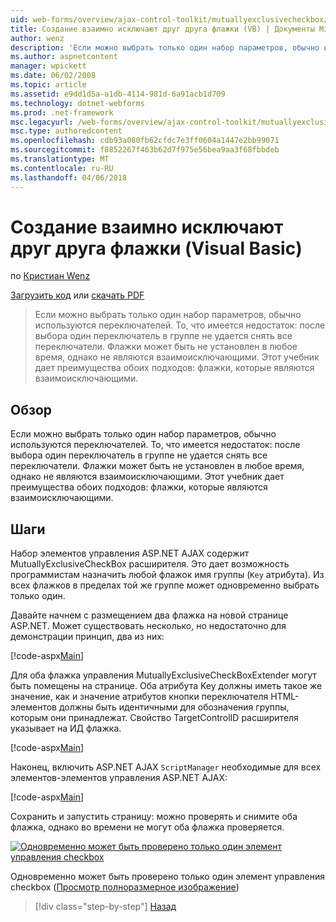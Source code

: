 ```yaml
---
uid: web-forms/overview/ajax-control-toolkit/mutuallyexclusivecheckbox/creating-mutually-exclusive-checkboxes-vb
title: Создание взаимно исключают друг друга флажки (VB) | Документы Microsoft
author: wenz
description: 'Если можно выбрать только один набор параметров, обычно используются переключателей. То, что имеется недостаток: после выбора один переключатель в группе...'
ms.author: aspnetcontent
manager: wpickett
ms.date: 06/02/2008
ms.topic: article
ms.assetid: e9dd1d5a-a1db-4114-981d-6a91acb1d709
ms.technology: dotnet-webforms
ms.prod: .net-framework
msc.legacyurl: /web-forms/overview/ajax-control-toolkit/mutuallyexclusivecheckbox/creating-mutually-exclusive-checkboxes-vb
msc.type: authoredcontent
ms.openlocfilehash: cdb93a080fb62cfdc7e3ff0604a1447e2bb99071
ms.sourcegitcommit: f8852267f463b62d7f975e56bea9aa3f68fbbdeb
ms.translationtype: MT
ms.contentlocale: ru-RU
ms.lasthandoff: 04/06/2018
---
```

<a name="creating-mutually-exclusive-checkboxes-vb"></a>Создание взаимно исключают друг друга флажки (Visual Basic)
====================
по [Кристиан Wenz](https://github.com/wenz)

[Загрузить код](http://download.microsoft.com/download/9/3/f/93f8daea-bebd-4821-833b-95205389c7d0/MutuallyExclusiveCheckBox0.vb.zip) или [скачать PDF](http://download.microsoft.com/download/b/6/a/b6ae89ee-df69-4c87-9bfb-ad1eb2b23373/mutuallyexclusivecheckbox0VB.pdf)

> Если можно выбрать только один набор параметров, обычно используются переключателей. То, что имеется недостаток: после выбора один переключатель в группе не удается снять все переключатели. Флажки может быть не установлен в любое время, однако не являются взаимоисключающими. Этот учебник дает преимущества обоих подходов: флажки, которые являются взаимоисключающими.


## <a name="overview"></a>Обзор

Если можно выбрать только один набор параметров, обычно используются переключателей. То, что имеется недостаток: после выбора один переключатель в группе не удается снять все переключатели. Флажки может быть не установлен в любое время, однако не являются взаимоисключающими. Этот учебник дает преимущества обоих подходов: флажки, которые являются взаимоисключающими.

## <a name="steps"></a>Шаги

Набор элементов управления ASP.NET AJAX содержит MutuallyExclusiveCheckBox расширителя. Это дает возможность программистам назначить любой флажок имя группы (`Key` атрибута). Из всех флажков в пределах той же группе может одновременно выбрать только один.

Давайте начнем с размещением два флажка на новой странице ASP.NET. Может существовать несколько, но недостаточно для демонстрации принцип, два из них:

[!code-aspx[Main](creating-mutually-exclusive-checkboxes-vb/samples/sample1.aspx)]

Для оба флажка управления MutuallyExclusiveCheckBoxExtender могут быть помещены на странице. Оба атрибута Key должны иметь такое же значение, как и значение атрибутов кнопки переключателя HTML-элементов должны быть идентичными для обозначения группы, которым они принадлежат. Свойство TargetControlID расширителя указывает на ИД флажка.

[!code-aspx[Main](creating-mutually-exclusive-checkboxes-vb/samples/sample2.aspx)]

Наконец, включить ASP.NET AJAX `ScriptManager` необходимые для всех элементов-элементов управления ASP.NET AJAX:

[!code-aspx[Main](creating-mutually-exclusive-checkboxes-vb/samples/sample3.aspx)]

Сохранить и запустить страницу: можно проверять и снимите оба флажка, однако во времени не могут оба флажка проверяется.


[![Одновременно может быть проверено только один элемент управления checkbox](creating-mutually-exclusive-checkboxes-vb/_static/image2.png)](creating-mutually-exclusive-checkboxes-vb/_static/image1.png)

Одновременно может быть проверено только один элемент управления checkbox ([Просмотр полноразмерное изображение](creating-mutually-exclusive-checkboxes-vb/_static/image3.png))

> [!div class="step-by-step"]
> [Назад](creating-mutually-exclusive-checkboxes-cs.md)
